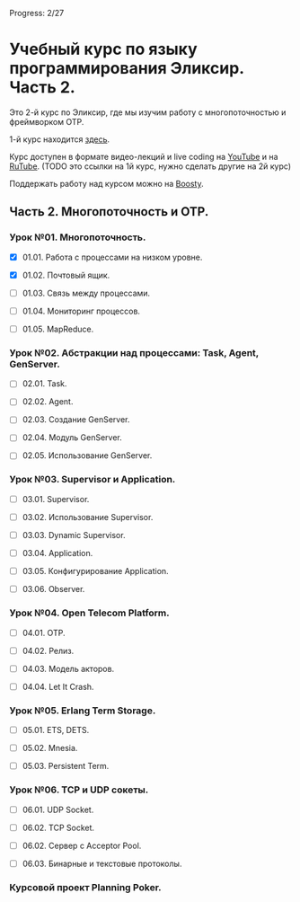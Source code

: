 Progress: 2/27

# Учебный курс по языку программирования Эликсир. Часть 2.

Это 2-й курс по Эликсир, где мы изучим работу с многопоточностью и фреймворком OTP.

1-й курс находится [здесь](https://github.com/yzh44yzh/elixir_course).

Курс доступен в формате видео-лекций и live coding на [YouTube](https://www.youtube.com/playlist?list=PLYuTgpYrBrVKnzanStbVGD09Cdx4YNEpO) и на [RuTube](https://rutube.ru/plst/433906/).
(TODO это ссылки на 1й курс, нужно сделать другие на 2й курс)

Поддержать работу над курсом можно на [Boosty](https://boosty.to/yury.zhloba).


## Часть 2. Многопоточность и OTP.


### Урок №01. Многопоточность.

- [x] 01.01. Работа с процессами на низком уровне.

- [x] 01.02. Почтовый ящик.

- [ ] 01.03. Связь между процессами.

- [ ] 01.04. Мониторинг процессов.

- [ ] 01.05. MapReduce.


### Урок №02. Абстракции над процессами: Task, Agent, GenServer.

- [ ] 02.01. Task.

- [ ] 02.02. Agent.

- [ ] 02.03. Создание GenServer.

- [ ] 02.04. Модуль GenServer.

- [ ] 02.05. Использование GenServer.


### Урок №03. Supervisor и Application.

- [ ] 03.01. Supervisor.

- [ ] 03.02. Использование Supervisor.

- [ ] 03.03. Dynamic Supervisor.

- [ ] 03.04. Application.

- [ ] 03.05. Конфигурирование Application.

- [ ] 03.06. Observer.


### Урок №04. Open Telecom Platform.

- [ ] 04.01. OTP.

- [ ] 04.02. Релиз.

- [ ] 04.03. Модель акторов.

- [ ] 04.04. Let It Crash.


### Урок №05. Erlang Term Storage.

- [ ] 05.01. ETS, DETS.

- [ ] 05.02. Mnesia.

- [ ] 05.03. Persistent Term.


### Урок №06. TCP и UDP сокеты.

- [ ] 06.01. UDP Socket.

- [ ] 06.02. TCP Socket.

- [ ] 06.02. Сервер с Acceptor Pool.

- [ ] 06.03. Бинарные и текстовые протоколы.


### Курсовой проект Planning Poker.
